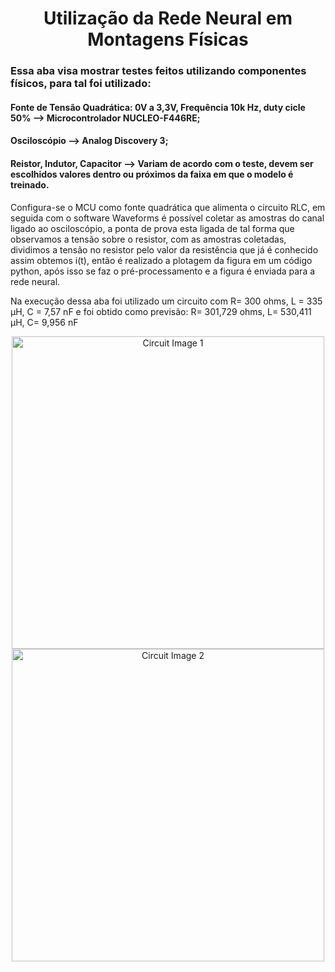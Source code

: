 <h1 align="center">Utilização da Rede Neural em Montagens Físicas</h1>

### Essa aba visa mostrar testes feitos utilizando componentes físicos, para tal foi utilizado:

#### Fonte de Tensão Quadrática: 0V a 3,3V, Frequência 10k Hz, duty cicle 50% --> Microcontrolador NUCLEO-F446RE;

#### Osciloscópio --> Analog Discovery 3;

#### Reistor, Indutor, Capacitor --> Variam de acordo com o teste, devem ser escolhidos valores dentro ou próximos da faixa em que o modelo é treinado.

Configura-se o MCU como fonte quadrática que alimenta o circuito RLC, em seguida com o software Waveforms é possível coletar as amostras do canal ligado ao osciloscópio, a ponta de prova esta ligada de tal forma que observamos a tensão sobre o resistor, com as amostras coletadas, dividimos a tensão no resistor pelo valor da resistência que já é conhecido assim obtemos i(t), então é realizado a plotagem da figura em um código python, após isso se faz o pré-processamento e a figura é enviada para a rede neural.

Na execução dessa aba foi utilizado um circuito com R= 300 ohms, L = 335 µH, C = 7,57 nF e foi obtido como previsão: R= 301,729 ohms, L= 530,411 µH, C= 9,956 nF 



<div align="center">
  <img src="https://github.com/user-attachments/assets/b31fe43f-dd43-453a-adc0-752d433b60a7" alt="Circuit Image 1" width="500" style="display: inline-block;"/>
  <img src="https://github.com/user-attachments/assets/4cec2168-276e-433e-bd7b-4cd83bb8b19f" alt="Circuit Image 2" width="500" style="display: inline-block;"/>
</div>

